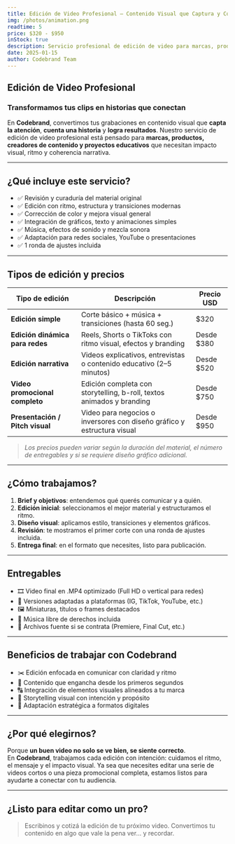 ```yaml
---
title: Edición de Video Profesional – Contenido Visual que Captura y Conecta
img: /photos/animation.png
readtime: 5
price: $320 - $950
inStock: true
description: Servicio profesional de edición de video para marcas, productos, redes sociales y presentaciones. Transformamos tu material en contenido potente, dinámico y memorable. Precios según duración, formato y complejidad.
date: 2025-01-15
author: Codebrand Team
---
```


## Edición de Video Profesional

### Transformamos tus clips en historias que conectan

En **Codebrand**, convertimos tus grabaciones en contenido visual que **capta la atención**, **cuenta una historia** y **logra resultados**. Nuestro servicio de edición de video profesional está pensado para **marcas, productos, creadores de contenido y proyectos educativos** que necesitan impacto visual, ritmo y coherencia narrativa.

---

## ¿Qué incluye este servicio?

- ✅ Revisión y curaduría del material original
- ✅ Edición con ritmo, estructura y transiciones modernas
- ✅ Corrección de color y mejora visual general
- ✅ Integración de gráficos, texto y animaciones simples
- ✅ Música, efectos de sonido y mezcla sonora
- ✅ Adaptación para redes sociales, YouTube o presentaciones
- ✅ 1 ronda de ajustes incluida

---

## Tipos de edición y precios

| Tipo de edición                | Descripción                                                                 | Precio USD |
|-------------------------------|-----------------------------------------------------------------------------|------------|
| **Edición simple**             | Corte básico + música + transiciones (hasta 60 seg.)                        | $320       |
| **Edición dinámica para redes**| Reels, Shorts o TikToks con ritmo visual, efectos y branding                | Desde $380 |
| **Edición narrativa**          | Videos explicativos, entrevistas o contenido educativo (2–5 minutos)        | Desde $520 |
| **Video promocional completo** | Edición completa con storytelling, b-roll, textos animados y branding       | Desde $750 |
| **Presentación / Pitch visual**| Video para negocios o inversores con diseño gráfico y estructura visual      | Desde $950 |

> *Los precios pueden variar según la duración del material, el número de entregables y si se requiere diseño gráfico adicional.*

---

## ¿Cómo trabajamos?

1. **Brief y objetivos**: entendemos qué querés comunicar y a quién.
2. **Edición inicial**: seleccionamos el mejor material y estructuramos el ritmo.
3. **Diseño visual**: aplicamos estilo, transiciones y elementos gráficos.
4. **Revisión**: te mostramos el primer corte con una ronda de ajustes incluida.
5. **Entrega final**: en el formato que necesites, listo para publicación.

---

## Entregables

- 🎞️ Video final en .MP4 optimizado (Full HD o vertical para redes)
- 📲 Versiones adaptadas a plataformas (IG, TikTok, YouTube, etc.)
- 🖼️ Miniaturas, títulos o frames destacados
- 🎵 Música libre de derechos incluida
- 📁 Archivos fuente si se contrata (Premiere, Final Cut, etc.)

---

## Beneficios de trabajar con Codebrand

- ✂️ Edición enfocada en comunicar con claridad y ritmo
- 🎯 Contenido que engancha desde los primeros segundos
- 🔠 Integración de elementos visuales alineados a tu marca
- 🧠 Storytelling visual con intención y propósito
- 📱 Adaptación estratégica a formatos digitales

---

## ¿Por qué elegirnos?

Porque **un buen video no solo se ve bien, se siente correcto**.  
En **Codebrand**, trabajamos cada edición con intención: cuidamos el ritmo, el mensaje y el impacto visual. Ya sea que necesites editar una serie de videos cortos o una pieza promocional completa, estamos listos para ayudarte a conectar con tu audiencia.

---

## ¿Listo para editar como un pro?

> Escribinos y cotizá la edición de tu próximo video. Convertimos tu contenido en algo que vale la pena ver… y recordar.
